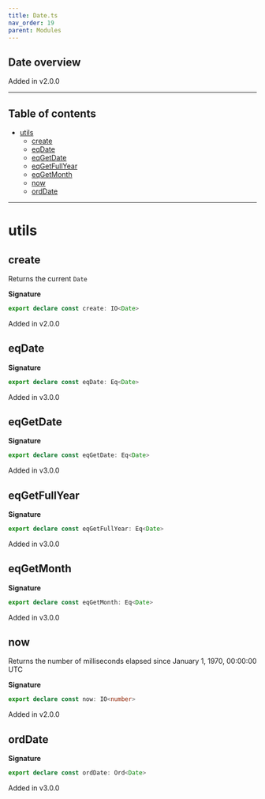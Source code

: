 ```yaml
---
title: Date.ts
nav_order: 19
parent: Modules
---
```


## Date overview

Added in v2.0.0

---

<h2 class="text-delta">Table of contents</h2>

- [utils](#utils)
  - [create](#create)
  - [eqDate](#eqdate)
  - [eqGetDate](#eqgetdate)
  - [eqGetFullYear](#eqgetfullyear)
  - [eqGetMonth](#eqgetmonth)
  - [now](#now)
  - [ordDate](#orddate)

---

# utils

## create

Returns the current `Date`

**Signature**

```ts
export declare const create: IO<Date>
```

Added in v2.0.0

## eqDate

**Signature**

```ts
export declare const eqDate: Eq<Date>
```

Added in v3.0.0

## eqGetDate

**Signature**

```ts
export declare const eqGetDate: Eq<Date>
```

Added in v3.0.0

## eqGetFullYear

**Signature**

```ts
export declare const eqGetFullYear: Eq<Date>
```

Added in v3.0.0

## eqGetMonth

**Signature**

```ts
export declare const eqGetMonth: Eq<Date>
```

Added in v3.0.0

## now

Returns the number of milliseconds elapsed since January 1, 1970, 00:00:00 UTC

**Signature**

```ts
export declare const now: IO<number>
```

Added in v2.0.0

## ordDate

**Signature**

```ts
export declare const ordDate: Ord<Date>
```

Added in v3.0.0

